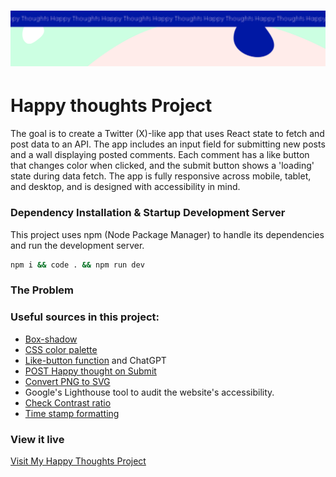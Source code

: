 <h1 align="center">
  <a href="">
    <img src="/src/assets/happy-thoughts.svg" alt="Project Banner Image">
  </a>
</h1>

# Happy thoughts Project

The goal is to create a Twitter (X)-like app that uses React state to fetch and post data to an API. The app includes an input field for submitting new posts and a wall displaying posted comments. Each comment has a like button that changes color when clicked, and the submit button shows a 'loading' state during data fetch. The app is fully responsive across mobile, tablet, and desktop, and is designed with accessibility in mind.

### Dependency Installation & Startup Development Server

This project uses npm (Node Package Manager) to handle its dependencies and run the development server.

```bash
npm i && code . && npm run dev
```

### The Problem



### Useful sources in this project:
- [Box-shadow](https://www.w3schools.com/cssref/tryit.php?filename=trycss3_box-shadow)
- [CSS color palette](https://palettes.shecodes.io/palettes/1313#palette)
- [Like-button function](https://stackoverflowteams.com/c/technigo/questions/3669) and ChatGPT
- [POST Happy thought on Submit](https://stackoverflowteams.com/c/technigo/questions/939)
- [Convert PNG to SVG](https://convertio.co/png-svg/)
- Google's Lighthouse tool to audit the website's accessibility. 
- [Check Contrast ratio](https://webaim.org/resources/contrastchecker/) 
- [Time stamp formatting](https://www.w3schools.com/jsref/jsref_tolocalestring.asp)

### View it live

[Visit My Happy Thoughts Project](https://project-happy-thoughts-x.netlify.app/)
